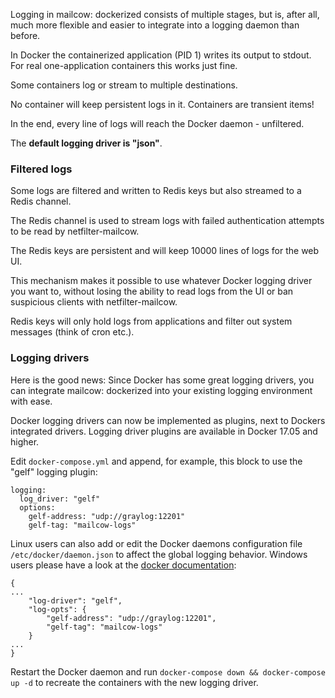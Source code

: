 Logging in mailcow: dockerized consists of multiple stages, but is, after all, much more flexible and easier to integrate into a logging daemon than before.

In Docker the containerized application (PID 1) writes its output to stdout. For real one-application containers this works just fine.

Some containers log or stream to multiple destinations.

No container will keep persistent logs in it. Containers are transient items!

In the end, every line of logs will reach the Docker daemon - unfiltered.

The **default logging driver is "json"**.

### Filtered logs

Some logs are filtered and written to Redis keys but also streamed to a Redis channel.

The Redis channel is used to stream logs with failed authentication attempts to be read by netfilter-mailcow.

The Redis keys are persistent and will keep 10000 lines of logs for the web UI.

This mechanism makes it possible to use whatever Docker logging driver you want to, without losing 
the ability to read logs from the UI or ban suspicious clients with netfilter-mailcow.

Redis keys will only hold logs from applications and filter out system messages (think of cron etc.).

### Logging drivers

Here is the good news: Since Docker has some great logging drivers, you can integrate mailcow: dockerized into your existing logging environment with ease.

Docker logging drivers can now be implemented as plugins, next to Dockers integrated drivers.
Logging driver plugins are available in Docker 17.05 and higher.

Edit `docker-compose.yml` and append, for example, this block to use the "gelf" logging plugin:

```
logging:
  log_driver: "gelf"
  options:
    gelf-address: "udp://graylog:12201"
    gelf-tag: "mailcow-logs"
```

Linux users can also add or edit the Docker daemons configuration file `/etc/docker/daemon.json` to affect the global logging behavior. Windows users please have a look at the [docker documentation](https://docs.docker.com/engine/reference/commandline/dockerd//#windows-configuration-file):

```
{
...
    "log-driver": "gelf",
    "log-opts": {
        "gelf-address": "udp://graylog:12201",
        "gelf-tag": "mailcow-logs"
    }
...
}

```

Restart the Docker daemon and run `docker-compose down && docker-compose up -d` to recreate the containers with the new logging driver.
